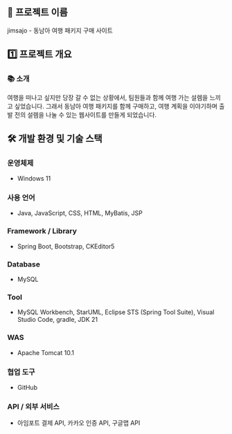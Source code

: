 ## 📌 프로젝트 이름
jimsajo - 동남아 여행 패키지 구매 사이트

## 1️⃣ 프로젝트 개요

### 📚 소개
여행을 떠나고 싶지만 당장 갈 수 없는 상황에서, 팀원들과 함께 여행 가는 설렘을 느끼고 싶었습니다. 그래서 동남아 여행 패키지를 함께 구매하고, 여행 계획을 이야기하며 출발 전의 설렘을 나눌 수 있는 웹사이트를 만들게 되었습니다.

## 🛠 개발 환경 및 기술 스택

### 운영체제
- Windows 11

### 사용 언어
- Java, JavaScript, CSS, HTML, MyBatis, JSP

### Framework / Library
- Spring Boot, Bootstrap, CKEditor5

### Database
- MySQL

### Tool
- MySQL Workbench, StarUML, Eclipse STS (Spring Tool Suite), Visual Studio Code, gradle, JDK 21

### WAS
- Apache Tomcat 10.1

### 협업 도구
- GitHub

### API / 외부 서비스
- 아임포트 결제 API, 카카오 인증 API, 구글맵 API
